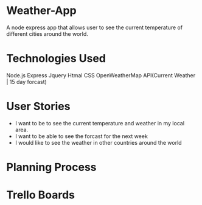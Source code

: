 # Weather-App
A node express app that allows user to see the current temperature of different cities around the world.

# Technologies Used
Node.js
Express
Jquery
Htmal
CSS
OpenWeatherMap API(Current Weather | 15 day forcast)

# User Stories
* I want to be to see the current temperature and weather in my local area.
* I want to be able to see the forcast for the next week
* I would like to see the weather in other countries around the world

# Planning Process
 # Trello Boards
 



